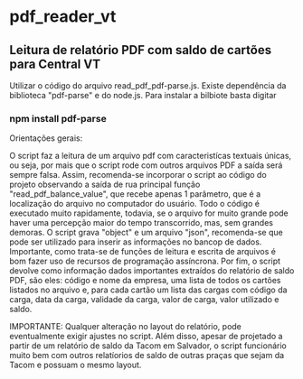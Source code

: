 # pdf_reader_vt
## Leitura de relatório PDF com saldo de cartões para Central VT

Utilizar o código do arquivo read_pdf_pdf-parse.js.
Existe dependência da biblioteca "pdf-parse" e do node.js. Para instalar a bilbiote basta digitar

### npm install pdf-parse

Orientações gerais:

O script faz a leitura de um arquivo pdf com caracteristícas textuais únicas, ou seja, por mais que o script rode com outros arquivos PDF a saída será sempre falsa. Assim, recomenda-se incorporar o script ao código do projeto observando a saída de rua principal função "read_pdf_balance_value", que recebe apenas 1 parâmetro, que é a localização do arquivo no computador do usuário.
Todo o código é executado muito rapidamente, todavia, se o arquivo for muito grande pode haver uma percepção maior do tempo transcorrido, mas, sem grandes demoras. 
O script grava "object" e um arquivo "json", recomenda-se que pode ser utilizado para inserir as informações no bancop de dados. Importante, como trata-se de funções de leitura e escrita de arquivos é bom fazer uso de recursos de programação assíncrona.
Por fim, o script devolve como informação dados importantes extraídos do relatório de saldo PDF, são eles: código e nome da empresa, uma lista de todos os cartões listados no arquivo e, para cada cartão um lista das cargas com código da carga, data da carga, validade da carga, valor de carga, valor utilizado e saldo.

IMPORTANTE: Qualquer alteração no layout do relatório, pode eventualmente exigir ajustes no script. Além disso, apesar de projetado a partir de um relatório de saldo da Tacom em Salvador, o script funcionário muito bem com outros relatíorios de saldo de outras praças que sejam da Tacom e possuam o mesmo layout.
